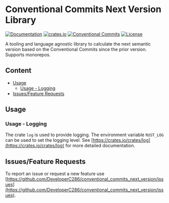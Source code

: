# Conventional Commits Next Version Library
[![Documentation](https://docs.rs/conventional_commits_next_version_lib/badge.svg)](https://docs.rs/conventional_commits_next_version_lib)
[![crates.io](https://img.shields.io/crates/v/conventional_commits_next_version_lib)](https://crates.io/crates/conventional_commits_next_version_lib)
[![Conventional Commits](https://img.shields.io/badge/Conventional%20Commits-1.0.0-yellow.svg)](https://conventionalcommits.org)
[![License](https://img.shields.io/badge/License-AGPLv3-blue.svg)](https://www.gnu.org/licenses/agpl-3.0)


A tooling and language agnostic library to calculate the next semantic version based on the Conventional Commits since the prior version. Supports monorepos.


## Content
 * [Usage](#usage)
   + [Usage - Logging](#usage-logging)
 * [Issues/Feature Requests](#issuesfeature-requests)


## Usage


### Usage - Logging
The crate `log` is used to provide logging.
The environment variable `RUST_LOG` can be used to set the logging level.
See [https://crates.io/crates/log](https://crates.io/crates/log) for more detailed documentation.


## Issues/Feature Requests
To report an issue or request a new feature use [https://github.com/DeveloperC286/conventional_commits_next_version/issues](https://github.com/DeveloperC286/conventional_commits_next_version/issues).
